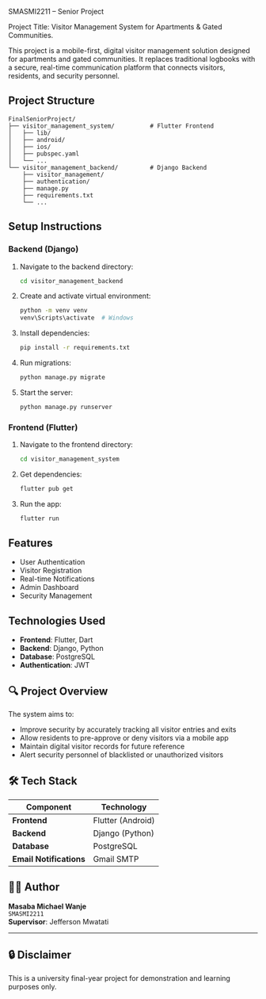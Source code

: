 SMASMI2211 – Senior Project

Project Title: Visitor Management System for Apartments & Gated Communities.

This project is a mobile-first, digital visitor management solution designed for apartments and gated communities. It replaces traditional logbooks with a secure, real-time communication platform that connects visitors, residents, and security personnel.



## Project Structure

```
FinalSeniorProject/
├── visitor_management_system/          # Flutter Frontend
│   ├── lib/
│   ├── android/
│   ├── ios/
│   ├── pubspec.yaml
│   └── ...
└── visitor_management_backend/         # Django Backend
    ├── visitor_management/
    ├── authentication/
    ├── manage.py
    ├── requirements.txt
    └── ...
```

## Setup Instructions

### Backend (Django)
1. Navigate to the backend directory:
   ```bash
   cd visitor_management_backend
   ```

2. Create and activate virtual environment:
   ```bash
   python -m venv venv
   venv\Scripts\activate  # Windows
   ```

3. Install dependencies:
   ```bash
   pip install -r requirements.txt
   ```

4. Run migrations:
   ```bash
   python manage.py migrate
   ```

5. Start the server:
   ```bash
   python manage.py runserver
   ```

### Frontend (Flutter)
1. Navigate to the frontend directory:
   ```bash
   cd visitor_management_system
   ```

2. Get dependencies:
   ```bash
   flutter pub get
   ```

3. Run the app:
   ```bash
   flutter run
   ```

## Features
- User Authentication
- Visitor Registration
- Real-time Notifications
- Admin Dashboard
- Security Management

## Technologies Used
- **Frontend**: Flutter, Dart
- **Backend**: Django, Python
- **Database**: PostgreSQL
- **Authentication**: JWT


## 🔍 Project Overview

The system aims to:
- Improve security by accurately tracking all visitor entries and exits
- Allow residents to pre-approve or deny visitors via a mobile app
- Maintain digital visitor records for future reference
- Alert security personnel of blacklisted or unauthorized visitors



## 🛠️ Tech Stack

| Component | Technology |
|----------|-------------|
| **Frontend** | Flutter (Android) |
| **Backend** | Django (Python) |
| **Database** | PostgreSQL |
| **Email Notifications** | Gmail SMTP |



## 👨‍💻 Author

**Masaba Michael Wanje**  
`SMASMI2211`  
**Supervisor**: Jefferson Mwatati

---

## 🔒 Disclaimer

This is a university final-year project for demonstration and learning purposes only.
